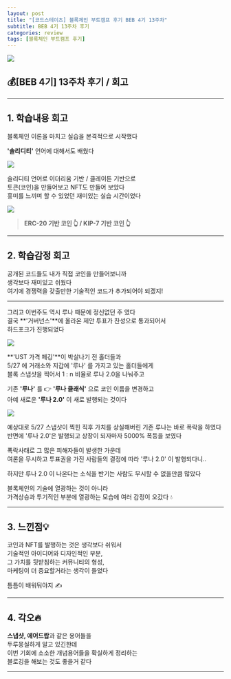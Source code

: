 ```yaml
---
layout: post
title: "[코드스테이츠] 블록체인 부트캠프 후기 BEB 4기 13주차"
subtitle: BEB 4기 13주차 후기
categories: review
tags: [블록체인 부트캠프 후기]
---
```


![](https://velog.velcdn.com/images/-__-/post/f8356d11-ea65-4a0c-b03c-ecde9d118a6a/image.png)

## 💰[BEB 4기] 13주차 후기 / 회고

<hr>

## 1. 학습내용 회고

블록체인 이론을 마치고 실습을 본격적으로 시작했다

**'솔리디티'** 언어에 대해서도 배웠다

![](https://velog.velcdn.com/images/-__-/post/78e65251-3848-4ee2-b3ba-ea8d3dff9aaf/image.png)

솔리디티 언어로 이더리움 기반 / 클레이튼 기반으로<br>
토큰(코인)을 만들어보고 NFT도 만들어 보았다<br>
흥미를 느끼며 할 수 있었던 재미있는 실습 시간이었다

![](https://velog.velcdn.com/images/-__-/post/103b68aa-a8b1-4b20-aa93-2e79a29dfbe9/image.png)

> **ERC-20 기반 코인 👆 / KIP-7 기반 코인 👆**

<hr>

## 2. 학습감정 회고

공개된 코드들도 내가 직접 코인을 만들어보니까<br>
생각보다 재미있고 쉬웠다<br>
여기에 경쟁력을 갖출만한 기술적인 코드가 추가되어야 되겠지!

---

그리고 이번주도 역시 루나 때문에 정신없던 주 였다<br>
결국 **'거버넌스'**에 올라온 제안 투표가 찬성으로 통과되어서 <br>
하드포크가 진행되었다<br>

![](https://velog.velcdn.com/images/-__-/post/e46aef9c-85ba-4a1d-9b34-f1ae0e5bd6d0/image.png)

**'UST 가격 페깅'**이 박살나기 전 홀더들과<br>
5/27 에 거래소와 지갑에 '루나' 를 가지고 있는 홀더들에게<br>
블록 스냅샷을 찍어서 1 : n 비율로 루나 2.0을 나눠주고

기존 **'루나'** 를 👉 **'루나 클래식'** 으로 코인 이름을 변경하고<br>
아예 새로운 **'루나 2.0'** 이 새로 발행되는 것이다

![](https://velog.velcdn.com/images/-__-/post/b05bdfbe-3bc2-4ba8-9a65-f5affbc14e87/image.png)

예상대로 5/27 스냅샷이 찍힌 직후 가치를 상실해버린 기존 루나는 바로 폭락을 하였다<br>
반면에 '루나 2.0'은 발행되고 상장이 되자마자 5000% 폭등을 보였다

폭락사태로 그 많은 피해자들이 발생한 가운데<br>
여론을 무시하고 투표권을 가진 사람들의 결정에 따라 '루나 2.0' 이 발행되다니..

하지만 루나 2.0 이 나온다는 소식을 반기는 사람도 무시할 수 없을만큼 많았다

블록체인의 기술에 열광하는 것이 아니라<br>
가격상승과 투기적인 부분에 열광하는 모습에 여러 감정이 오갔다 💧

<hr>

## 3. 느낀점💡

코인과 NFT를 발행하는 것은 생각보다 쉬워서<br>
기술적인 아이디어와 디자인적인 부분, <br>
그 가치를 뒷받침하는 커뮤니티의 형성, <br>
마케팅이 더 중요할거라는 생각이 들었다

틈틈이 배워둬야지 ✍

<hr>

## 4. 각오🔥

**스냅샷, 에어드랍**과 같은 용어들을 <br>
두루뭉실하게 알고 있긴한데<br>
이번 기회에 소소한 개념용어들을 확실하게 정리하는 <br>
블로깅을 해보는 것도 좋을거 같다

---
